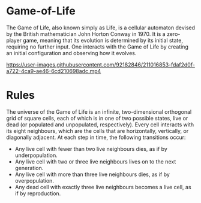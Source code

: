 # Game-of-Life

The Game of Life, also known simply as Life, is a cellular automaton devised by the British mathematician John Horton Conway in 1970. 
It is a zero-player game, meaning that its evolution is determined by its initial state, requiring no further input. 
One interacts with the Game of Life by creating an initial configuration and observing how it evolves.


https://user-images.githubusercontent.com/92182846/211016853-fdaf2d0f-a722-4ca9-ae46-6cd210698adc.mp4

<p float="center">
<mp4 src="https://user-images.githubusercontent.com/92182846/211016853-fdaf2d0f-a722-4ca9-ae46-6cd210698adc.mp4" width=30% height=30%>
</p>


# Rules

The universe of the Game of Life is an infinite, two-dimensional orthogonal grid of square cells, each of which is in one of two possible states, 
live or dead (or populated and unpopulated, respectively). Every cell interacts with its eight neighbours, which are the cells that are horizontally, 
vertically, or diagonally adjacent. At each step in time, the following transitions occur:

 - Any live cell with fewer than two live neighbours dies, as if by underpopulation.
 - Any live cell with two or three live neighbours lives on to the next generation.
 - Any live cell with more than three live neighbours dies, as if by overpopulation.
 - Any dead cell with exactly three live neighbours becomes a live cell, as if by reproduction.
